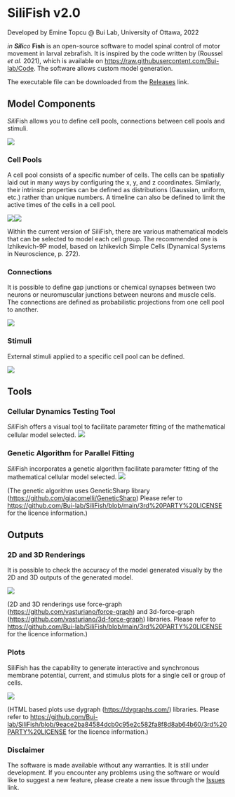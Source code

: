 # SiliFish v2.0

Developed by Emine Topcu @ Bui Lab, University of Ottawa, 2022

*in **Sili**co* **Fish** is an open-source software to model spinal control of motor movement in larval zebrafish. It is inspired by the code written by (Roussel *et al.* 2021), which is available on https://raw.githubusercontent.com/Bui-lab/Code. The software allows custom model generation.

The executable file can be downloaded from the <a href="https://github.com/Bui-lab/SiliFish/releases">Releases</a> link.

## Model Components
*Sili*Fish allows you to define cell pools, connections between cell pools and stimuli.

<img src="https://raw.githubusercontent.com/Bui-lab/SiliFish/main/Snapshots/ModelComponents.png">


### Cell Pools

A cell pool consists of a specific number of cells. The cells can be spatially laid out in many ways by configuring the x, y, and z coordinates. Similarly, their intrinsic properties can be defined as distributions (Gaussian, uniform, etc.) rather than unique numbers. A timeline can also be defined to limit the active times of the cells in a cell pool.

<img src="https://raw.githubusercontent.com/Bui-lab/SiliFish/main/Snapshots/CellPool.png"><img src="https://raw.githubusercontent.com/Bui-lab/SiliFish/main/Snapshots/CellPoolDynamic.png">

Within the current version of SiliFish, there are various mathematical models that can be selected to model each cell group. The recommended one is Izhikevich-9P model, based on Izhikevich Simple Cells (Dynamical Systems in Neuroscience, p. 272).


### Connections

It is possible to define gap junctions or chemical synapses between two neurons or neuromuscular junctions between neurons and muscle cells. The connections are defined as probabilistic projections from one cell pool to another.

<img src="https://raw.githubusercontent.com/Bui-lab/SiliFish/main/Snapshots/Connection.png">


### Stimuli

External stimuli applied to a specific cell pool can be defined.

<img src="https://raw.githubusercontent.com/Bui-lab/SiliFish/main/Snapshots/Stimulus.png" >

## Tools

### Cellular Dynamics Testing Tool
*Sili*Fish offers a visual tool to facilitate parameter fitting of the mathematical cellular model selected.
<img src="https://raw.githubusercontent.com/Bui-lab/SiliFish/main/Snapshots/CellularDynamicsTest.png">

### Genetic Algorithm for Parallel Fitting
*Sili*Fish incorporates a genetic algorithm facilitate parameter fitting of the mathematical cellular model selected.
<img src="https://raw.githubusercontent.com/Bui-lab/SiliFish/main/Snapshots/GeneticAlgorithm.png">

(The genetic algorithm uses GeneticSharp library (https://github.com/giacomelli/GeneticSharp)
Please refer to https://github.com/Bui-lab/SiliFish/blob/main/3rd%20PARTY%20LICENSE for the licence information.)

## Outputs
### 2D and 3D Renderings

It is possible to check the accuracy of the model generated visually by the 2D and 3D outputs of the generated model.

<img src="https://raw.githubusercontent.com/Bui-lab/SiliFish/main/Snapshots/3DModel.png">

(2D and 3D renderings use force-graph (https://github.com/vasturiano/force-graph) and 3d-force-graph (https://github.com/vasturiano/3d-force-graph) libraries.
Please refer to https://github.com/Bui-lab/SiliFish/blob/main/3rd%20PARTY%20LICENSE for the licence information.)



### Plots

SiliFish has the capability to generate interactive and synchronous membrane potential, current, and stimulus plots for a single cell or group of cells.

<img src="https://raw.githubusercontent.com/Bui-lab/SiliFish/main/Snapshots/Plots.png">

(HTML based plots use dygraph (https://dygraphs.com/) libraries.
Please refer to https://github.com/Bui-lab/SiliFish/blob/9eace2ba84584dcb0c95e2c582fa8f8d8ab64b60/3rd%20PARTY%20LICENSE for the licence information.)



### Disclaimer
The software is made available without any warranties. It is still under development. If you encounter any problems using the software or would like to suggest a new feature, please create a new issue through the [Issues](https://raw.githubusercontent.com/Bui-lab/SiliFish/issues) link.

